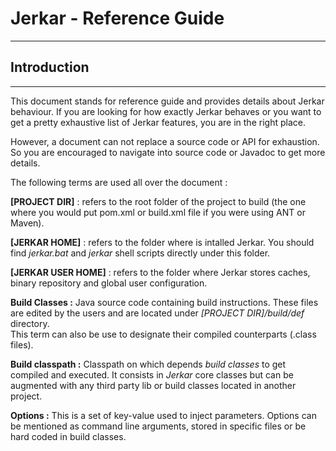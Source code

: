 # Jerkar - Reference Guide
--------------------------

## Introduction
----

This document stands for reference guide and provides details about Jerkar behaviour. If you are looking for 
how exactly Jerkar behaves or you want to get a pretty exhaustive list of Jerkar features, you are in the right place.

However, a document can not replace a source code or API for exhaustion. So you are encouraged to navigate into 
source code or Javadoc to get more details.  

The following terms are used all over the document :

__[PROJECT DIR]__ : refers to the root folder of the project to build (the one where you would put pom.xml or build.xml file if you were using ANT or Maven).

__[JERKAR HOME]__ : refers to the folder where is intalled Jerkar. You should find _jerkar.bat_ and _jerkar_ shell scripts directly under this folder.

__[JERKAR USER HOME]__ : refers to the folder where Jerkar stores caches, binary repository and global user configuration.

<strong>Build Classes :</strong> Java source code containing build instructions. These files are edited by the users and are located under _[PROJECT DIR]/build/def_ directory.  
This term can also be use to designate their compiled counterparts (.class files). 

<strong>Build classpath :</strong> Classpath on which depends _build classes_ to get compiled and executed. It consists
in _Jerkar_ core classes but can be augmented with any third party lib or build classes located in another project.
  
<strong>Options :</strong> This is a set of key-value used to inject parameters. Options can be mentioned as command line arguments, stored in specific files or be hard coded in build classes.


